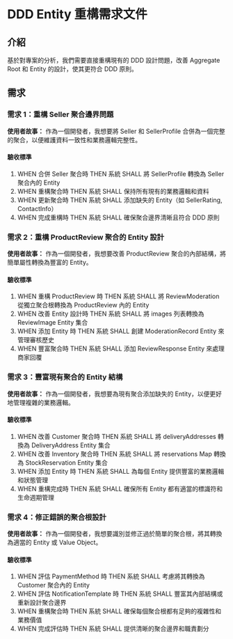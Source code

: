 <!-- 
此文件需要手動翻譯
原文件: .kiro/specs/ddd-entity-refactoring/requirements.md
翻譯日期: Thu Aug 21 22:26:38 CST 2025

請將以下中文內容翻譯為英文，保持 Markdown 格式不變
-->

# DDD Entity 重構需求文件

## 介紹

基於對專案的分析，我們需要直接重構現有的 DDD 設計問題，改善 Aggregate Root 和 Entity 的設計，使其更符合 DDD 原則。

## 需求

### 需求 1：重構 Seller 聚合邊界問題

**使用者故事：** 作為一個開發者，我想要將 Seller 和 SellerProfile 合併為一個完整的聚合，以便維護資料一致性和業務邏輯完整性。

#### 驗收標準

1. WHEN 合併 Seller 聚合時 THEN 系統 SHALL 將 SellerProfile 轉換為 Seller 聚合內的 Entity
2. WHEN 重構聚合時 THEN 系統 SHALL 保持所有現有的業務邏輯和資料
3. WHEN 更新聚合時 THEN 系統 SHALL 添加缺失的 Entity（如 SellerRating, ContactInfo）
4. WHEN 完成重構時 THEN 系統 SHALL 確保聚合邊界清晰且符合 DDD 原則

### 需求 2：重構 ProductReview 聚合的 Entity 設計

**使用者故事：** 作為一個開發者，我想要改善 ProductReview 聚合的內部結構，將簡單屬性轉換為豐富的 Entity。

#### 驗收標準

1. WHEN 重構 ProductReview 時 THEN 系統 SHALL 將 ReviewModeration 從獨立聚合根轉換為 ProductReview 內的 Entity
2. WHEN 改善 Entity 設計時 THEN 系統 SHALL 將 images 列表轉換為 ReviewImage Entity 集合
3. WHEN 添加 Entity 時 THEN 系統 SHALL 創建 ModerationRecord Entity 來管理審核歷史
4. WHEN 豐富聚合時 THEN 系統 SHALL 添加 ReviewResponse Entity 來處理商家回覆

### 需求 3：豐富現有聚合的 Entity 結構

**使用者故事：** 作為一個開發者，我想要為現有聚合添加缺失的 Entity，以便更好地管理複雜的業務邏輯。

#### 驗收標準

1. WHEN 改善 Customer 聚合時 THEN 系統 SHALL 將 deliveryAddresses 轉換為 DeliveryAddress Entity 集合
2. WHEN 改善 Inventory 聚合時 THEN 系統 SHALL 將 reservations Map 轉換為 StockReservation Entity 集合
3. WHEN 添加 Entity 時 THEN 系統 SHALL 為每個 Entity 提供豐富的業務邏輯和狀態管理
4. WHEN 重構完成時 THEN 系統 SHALL 確保所有 Entity 都有適當的標識符和生命週期管理

### 需求 4：修正錯誤的聚合根設計

**使用者故事：** 作為一個開發者，我想要識別並修正過於簡單的聚合根，將其轉換為適當的 Entity 或 Value Object。

#### 驗收標準

1. WHEN 評估 PaymentMethod 時 THEN 系統 SHALL 考慮將其轉換為 Customer 聚合內的 Entity
2. WHEN 評估 NotificationTemplate 時 THEN 系統 SHALL 豐富其內部結構或重新設計聚合邊界
3. WHEN 重構聚合時 THEN 系統 SHALL 確保每個聚合根都有足夠的複雜性和業務價值
4. WHEN 完成評估時 THEN 系統 SHALL 提供清晰的聚合邊界和職責劃分


<!-- 翻譯完成後請刪除此註釋 -->
